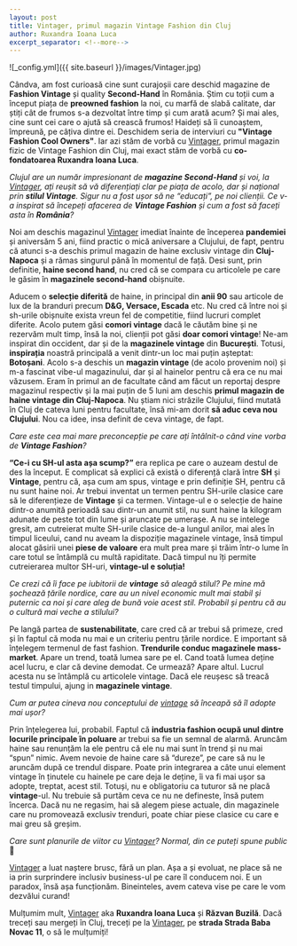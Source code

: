 ```yaml
---
layout: post
title: Vintager, primul magazin Vintage Fashion din Cluj
author: Ruxandra Ioana Luca
excerpt_separator: <!--more-->
---
```

![_config.yml]({{ site.baseurl }}/images/Vintager.jpg)

Cândva, am fost curioasă cine sunt curajoșii care deschid magazine de <strong>Fashion Vintage</strong> și quality <strong>Second-Hand</strong> în România. Știm cu toții cum a început piața de <strong>preowned fashion</strong> la noi, cu marfă de slabă calitate, dar știți cât de frumos s-a dezvoltat între timp și cum arată acum? Și mai ales, cine sunt cei care o ajută să crească frumos!
Haideți să îi cunoaștem, împreună, pe câțiva dintre ei. Deschidem seria de interviuri cu <strong>"Vintage Fashion Cool Owners"</strong>. 
Iar azi stăm de vorbă cu [Vintager](https://uphave.eu/?merchant=Vintager), primul magazin fizic de Vintage Fashion din Cluj, mai exact stăm de vorbă cu <strong>co-fondatoarea Ruxandra Ioana Luca</strong>.
  
<!--more-->
 
<em>Clujul are un număr impresionant de <strong>magazine Second-Hand</strong> și voi, la [Vintager](https://uphave.eu/?merchant=Vintager), ați reușit să vă diferențiați clar pe piața de acolo, dar și național prin <strong>stilul Vintage</strong>. Sigur nu a fost ușor să ne “educați”, pe noi clienții. Ce v-a inspirat să începeți afacerea de <strong>Vintage Fashion</strong> și cum a fost să faceți asta în <strong>România</strong>?</em>

Noi am deschis magazinul [Vintager](https://www.vintager.ro/) imediat înainte de începerea <strong>pandemiei</strong> și aniversăm 5 ani, fiind practic o mică aniversare a Clujului, de fapt, pentru că atunci s-a deschis primul magazin de haine exclusiv vintage din <strong>Cluj-Napoca</strong> și a rămas singurul până în momentul de față. Desi sunt, prin definitie, <strong>haine second hand</strong>, nu cred că se compara cu articolele pe care le găsim în <strong>magazinele second-hand</strong> obișnuite.

Aducem o <strong>selecție diferită</strong> de haine, in principal din <strong>anii 90</strong> sau articole de lux de la branduri precum <strong>D&G, Versace, Escada</strong> etc. Nu cred că între noi și sh-urile obișnuite exista vreun fel de competitie, fiind lucruri complet diferite. Acolo putem găsi <strong>comori vintage</strong> dacă le căutăm bine și ne rezervăm mult timp, însă la noi, clienții pot găsi <strong>doar comori vintage</strong>! Ne-am inspirat din occident, dar și de la <strong>magazinele vintage</strong> din <strong>București</strong>. Totusi, <strong>inspirația</strong> noastră principală a venit dintr-un loc mai puțin așteptat: <strong>Botoșani</strong>. Acolo s-a deschis un <strong>magazin vintage</strong> (de acolo provenim noi) și m-a fascinat vibe-ul magazinului, dar și al hainelor pentru că era ce nu mai văzusem. Eram în primul an de facultate când am făcut un reportaj despre magazinul respectiv și la mai puțin de 5 luni am deschis <strong>primul magazin de haine vintage din Cluj-Napoca</strong>. Nu știam nici străzile Clujului, fiind mutată în Cluj de cateva luni pentru facultate, însă mi-am dorit <strong>să aduc ceva nou Clujului</strong>. Nou ca idee, insa definit de ceva vintage, de fapt.

<em>Care este cea mai mare preconcepție pe care ați întâlnit-o când vine vorba de <strong>Vintage Fashion</strong>?</em>

<strong>“Ce-i cu SH-ul asta așa scump?”</strong> era replica pe care o auzeam destul de des la început. E complicat să explici că există o diferență clară între <strong>SH</strong> și <strong>Vintage</strong>, pentru că, așa cum am spus, vintage e prin definiție SH, pentru că nu sunt haine noi. Ar trebui inventat un termen pentru SH-urile clasice care să le diferențieze de <strong>Vintage</strong> și ca termen. Vintage-ul e o selecție de haine dintr-o anumită perioadă sau dintr-un anumit stil, nu sunt haine la kilogram adunate de peste tot din lume și aruncate pe umerașe. A nu se intelege gresit, am cutreierat multe SH-urile clasice de-a lungul anilor, mai ales în timpul liceului, cand nu aveam la dispoziție magazinele vintage, însă timpul alocat găsirii unei <strong>piese de valoare</strong> era mult prea mare și trăim într-o lume în care totul se întâmplă cu multă rapiditate. Dacă timpul nu îți permite cutreierarea multor SH-uri, <strong>vintage-ul e soluția!</strong>

<em>Ce crezi că îi face pe iubitorii de <strong>vintage</strong> să aleagă stilul? Pe mine mă șochează țările nordice, care au un nivel economic mult mai stabil și puternic ca noi și care aleg de bună voie acest stil. Probabil și pentru că au o cultură mai veche a stilului?</em> 

Pe langă partea de <strong>sustenabilitate</strong>, care cred că ar trebui să primeze, cred și în faptul că moda nu mai e un criteriu pentru țările nordice. E important să înțelegem termenul de fast fashion. <strong>Trendurile conduc magazinele mass-market</strong>. Apare un trend, toată lumea sare pe el. Cand toată lumea deține acel lucru, e clar că devine demodat. Ce urmează? Apare altul. Lucrul acesta nu se întâmplă cu articolele vintage. Dacă ele reușesc să treacă testul timpului, ajung in <strong>magazinele vintage</strong>.

<em>Cum ar putea cineva nou conceptului de [vintage](https://uphave.eu/) să înceapă să îl adopte mai ușor?</em>

Prin înțelegerea lui, probabil. Faptul că <strong>industria fashion ocupă unul dintre locurile principale în poluare</strong> ar trebui sa fie un semnal de alarmă. Aruncăm haine sau renunțăm la ele pentru că ele nu mai sunt în trend și nu mai “spun” nimic. Avem nevoie de haine care să “dureze”, pe care să nu le aruncăm după ce trendul dispare. Poate prin integrarea a câte unui element vintage în ținutele cu hainele pe care deja le deține, îi va fi mai ușor sa adopte, treptat, acest stil. Totuși, nu e obligatoriu ca tuturor să ne placă <strong>vintage</strong>-ul. Nu trebuie să purtăm ceva ce nu ne defineste, însă putem încerca. Dacă nu ne regasim, hai să alegem piese actuale, din magazinele care nu promovează exclusiv trenduri, poate chiar piese clasice cu care e mai greu să greșim.

<em>Care sunt planurile de viitor cu [Vintager](https://uphave.eu/?merchant=Vintager)? Normal, din ce puteți spune public</em> 🙂

[Vintager](https://www.vintager.ro/) a luat naștere brusc, fără un plan. Așa a și evoluat, ne place să ne ia prin surprindere inclusiv business-ul pe care îl conducem noi. E un paradox, însă așa funcționăm. Bineinteles, avem cateva vise pe care le vom dezvălui curand!

Mulțumim mult, [Vintager](https://uphave.eu/?merchant=Vintager) aka <strong>Ruxandra Ioana Luca</strong> și <strong>Răzvan Buzilă</strong>. 
Dacă treceți sau mergeți în Cluj, treceți pe la [Vintager](https://www.vintager.ro/), pe <strong>strada Strada Baba Novac 11</strong>, o să le mulțumiți!








